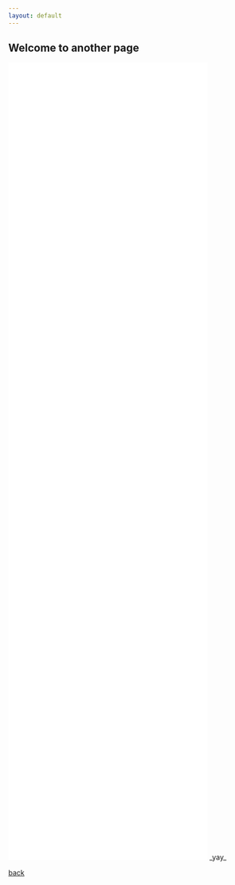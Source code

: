 ```yaml
---
layout: default
---
```


## Welcome to another page
<iframe src="./Coursera All.pdf" style="width:400px; height:320px;" frameborder="0"></iframe>
<iframe src="./Coursera Intro.pdf" style="width:400px; height:320px;" frameborder="0"></iframe>
<iframe src="./Coursera CNN.pdf" style="width:400px; height:320px;" frameborder="0"></iframe>
<iframe src="./Coursera NLP.pdf" style="width:400px; height:320px;" frameborder="0"></iframe>
<iframe src="./Coursera Sequence.pdf" style="width:400px; height:320px;" frameborder="0"></iframe>
_yay_


[back](./)
